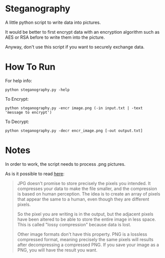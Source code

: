 # Steganography
A little python script to write data into pictures.

It would be better to first encrypt data with an encryption algorithm such as AES or RSA before to write them into the picture.

Anyway, don't use this script if you want to securely exchange data.

# How To Run
For help info:
```
python steganography.py -help
```
To Encrypt:
```
python steganography.py -encr image.png (-in input.txt | -text 'message to encrypt')
```

To Decrypt: 
```
python steganography.py -decr encr_image.png [-out output.txt]
```

# Notes
In order to work, the script needs to process .png pictures.

As is it possible to read [here](https://stackoverflow.com/questions/11603528/pil-changes-pixel-value-when-saving):
> JPG doesn't promise to store precisely the pixels you intended. It compresses your data to make the file smaller, and the compression is based on human perception. The idea is to create an array of pixels that appear the same to a human, even though they are different pixels.
>
>So the pixel you are writing is in the output, but the adjacent pixels have been altered to be able to store the entire image in less space. This is called "lossy compression" because data is lost.
>
>Other image formats don't have this property. PNG is a lossless compressed format, meaning precisely the same pixels will results after decompressing a compressed PNG. If you save your image as a PNG, you will have the result you want.
